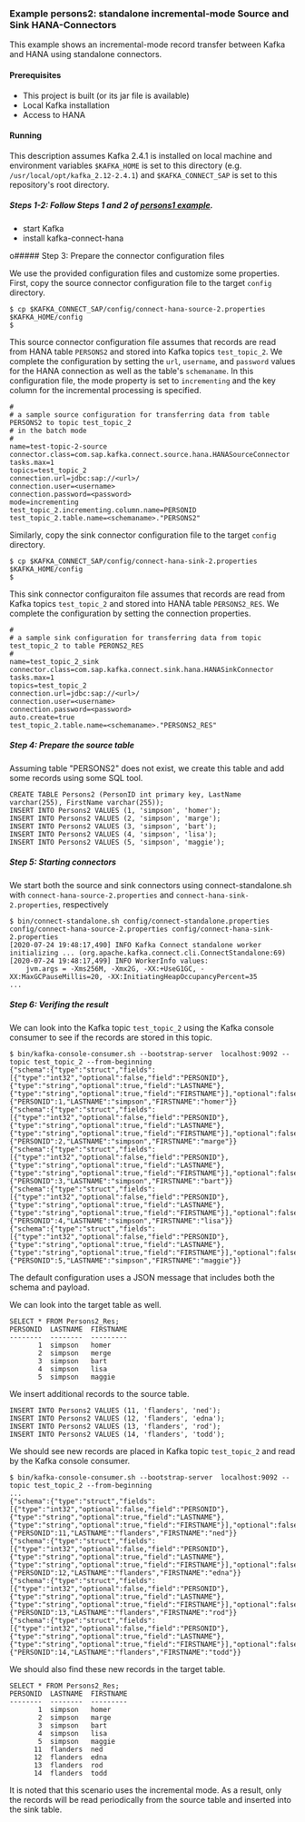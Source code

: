 ### Example persons2: standalone incremental-mode Source and Sink HANA-Connectors

This example shows an incremental-mode record transfer between Kafka and HANA using standalone connectors.

#### Prerequisites

- This project is built (or its jar file is available)
- Local Kafka installation
- Access to HANA

#### Running

This description assumes Kafka 2.4.1 is installed on local machine and environment variables `$KAFKA_HOME` is set to this directory (e.g. `/usr/local/opt/kafka_2.12-2.4.1`) and `$KAFKA_CONNECT_SAP` is set to this repository's root directory.


##### Steps 1-2: Follow Steps 1 and 2 of [persons1 example](../persons1).

- start Kafka
- install kafka-connect-hana

o##### Step 3: Prepare the connector configuration files

We use the provided configuration files and customize some properties. First, copy the source connector configuration file to the target `config` directory.

```
$ cp $KAFKA_CONNECT_SAP/config/connect-hana-source-2.properties $KAFKA_HOME/config
$
```

This source connector configuration file assumes that records are read from HANA table `PERSONS2` and stored into Kafka topics `test_topic_2`. We complete the configuration by setting the `url`, `username`, and `password` values for the HANA connection as well as the table's `schemaname`. In this configuration file, the mode property is set to `incrementing` and the key column for the incremental processing is specified.

```
#
# a sample source configuration for transferring data from table PERSONS2 to topic test_topic_2
# in the batch mode
#
name=test-topic-2-source
connector.class=com.sap.kafka.connect.source.hana.HANASourceConnector
tasks.max=1
topics=test_topic_2
connection.url=jdbc:sap://<url>/
connection.user=<username>
connection.password=<password>
mode=incrementing
test_topic_2.incrementing.column.name=PERSONID
test_topic_2.table.name=<schemaname>."PERSONS2"
```

Similarly, copy the sink connector configuration file to the target `config` directory.

```
$ cp $KAFKA_CONNECT_SAP/config/connect-hana-sink-2.properties $KAFKA_HOME/config
$
```

This sink connector configuraiton file assumes that records are read from Kafka topics `test_topic_2` and stored into HANA table `PERSONS2_RES`. We complete the configuration by setting the connection properties.

```
#
# a sample sink configuration for transferring data from topic test_topic_2 to table PERONS2_RES
#
name=test_topic_2_sink
connector.class=com.sap.kafka.connect.sink.hana.HANASinkConnector
tasks.max=1
topics=test_topic_2
connection.url=jdbc:sap://<url>/
connection.user=<username>
connection.password=<password>
auto.create=true
test_topic_2.table.name=<schemaname>."PERSONS2_RES"
```

##### Step 4: Prepare the source table

Assuming table "PERSONS2" does not exist, we create this table and add some records using some SQL tool.
```
CREATE TABLE Persons2 (PersonID int primary key, LastName varchar(255), FirstName varchar(255));
INSERT INTO Persons2 VALUES (1, 'simpson', 'homer');
INSERT INTO Persons2 VALUES (2, 'simpson', 'marge');
INSERT INTO Persons2 VALUES (3, 'simpson', 'bart');
INSERT INTO Persons2 VALUES (4, 'simpson', 'lisa');
INSERT INTO Persons2 VALUES (5, 'simpson', 'maggie');
```

##### Step 5: Starting connectors

We start both the source and sink connectors using connect-standalone.sh with `connect-hana-source-2.properties` and `connect-hana-sink-2.properties`, respectively

```
$ bin/connect-standalone.sh config/connect-standalone.properties config/connect-hana-source-2.properties config/connect-hana-sink-2.properties
[2020-07-24 19:48:17,490] INFO Kafka Connect standalone worker initializing ... (org.apache.kafka.connect.cli.ConnectStandalone:69)
[2020-07-24 19:48:17,499] INFO WorkerInfo values: 
	jvm.args = -Xms256M, -Xmx2G, -XX:+UseG1GC, -XX:MaxGCPauseMillis=20, -XX:InitiatingHeapOccupancyPercent=35
...
```

##### Step 6: Verifing the result

We can look into the Kafka topic `test_topic_2` using the Kafka console consumer to see if the records are stored in this topic.

```
$ bin/kafka-console-consumer.sh --bootstrap-server  localhost:9092 --topic test_topic_2 --from-beginning
{"schema":{"type":"struct","fields":[{"type":"int32","optional":false,"field":"PERSONID"},{"type":"string","optional":true,"field":"LASTNAME"},{"type":"string","optional":true,"field":"FIRSTNAME"}],"optional":false,"name":"d025803persons2"},"payload":{"PERSONID":1,"LASTNAME":"simpson","FIRSTNAME":"homer"}}
{"schema":{"type":"struct","fields":[{"type":"int32","optional":false,"field":"PERSONID"},{"type":"string","optional":true,"field":"LASTNAME"},{"type":"string","optional":true,"field":"FIRSTNAME"}],"optional":false,"name":"d025803persons2"},"payload":{"PERSONID":2,"LASTNAME":"simpson","FIRSTNAME":"marge"}}
{"schema":{"type":"struct","fields":[{"type":"int32","optional":false,"field":"PERSONID"},{"type":"string","optional":true,"field":"LASTNAME"},{"type":"string","optional":true,"field":"FIRSTNAME"}],"optional":false,"name":"d025803persons2"},"payload":{"PERSONID":3,"LASTNAME":"simpson","FIRSTNAME":"bart"}}
{"schema":{"type":"struct","fields":[{"type":"int32","optional":false,"field":"PERSONID"},{"type":"string","optional":true,"field":"LASTNAME"},{"type":"string","optional":true,"field":"FIRSTNAME"}],"optional":false,"name":"d025803persons2"},"payload":{"PERSONID":4,"LASTNAME":"simpson","FIRSTNAME":"lisa"}}
{"schema":{"type":"struct","fields":[{"type":"int32","optional":false,"field":"PERSONID"},{"type":"string","optional":true,"field":"LASTNAME"},{"type":"string","optional":true,"field":"FIRSTNAME"}],"optional":false,"name":"d025803persons2"},"payload":{"PERSONID":5,"LASTNAME":"simpson","FIRSTNAME":"maggie"}}
```

The default configuration uses a JSON message that includes both the schema and payload.

We can look into the target table as well.

```
SELECT * FROM Persons2_Res;
PERSONID  LASTNAME  FIRSTNAME
--------  --------  ---------
       1  simpson   homer    
       2  simpson   merge    
       3  simpson   bart     
       4  simpson   lisa     
       5  simpson   maggie
```

We insert additional records to the source table.

```
INSERT INTO Persons2 VALUES (11, 'flanders', 'ned');
INSERT INTO Persons2 VALUES (12, 'flanders', 'edna');
INSERT INTO Persons2 VALUES (13, 'flanders', 'rod');
INSERT INTO Persons2 VALUES (14, 'flanders', 'todd');
```

We should see new records are placed in Kafka topic `test_topic_2` and read by the Kafka console consumer.

```
$ bin/kafka-console-consumer.sh --bootstrap-server  localhost:9092 --topic test_topic_2 --from-beginning
...
{"schema":{"type":"struct","fields":[{"type":"int32","optional":false,"field":"PERSONID"},{"type":"string","optional":true,"field":"LASTNAME"},{"type":"string","optional":true,"field":"FIRSTNAME"}],"optional":false,"name":"d025803persons2"},"payload":{"PERSONID":11,"LASTNAME":"flanders","FIRSTNAME":"ned"}}
{"schema":{"type":"struct","fields":[{"type":"int32","optional":false,"field":"PERSONID"},{"type":"string","optional":true,"field":"LASTNAME"},{"type":"string","optional":true,"field":"FIRSTNAME"}],"optional":false,"name":"d025803persons2"},"payload":{"PERSONID":12,"LASTNAME":"flanders","FIRSTNAME":"edna"}}
{"schema":{"type":"struct","fields":[{"type":"int32","optional":false,"field":"PERSONID"},{"type":"string","optional":true,"field":"LASTNAME"},{"type":"string","optional":true,"field":"FIRSTNAME"}],"optional":false,"name":"d025803persons2"},"payload":{"PERSONID":13,"LASTNAME":"flanders","FIRSTNAME":"rod"}}
{"schema":{"type":"struct","fields":[{"type":"int32","optional":false,"field":"PERSONID"},{"type":"string","optional":true,"field":"LASTNAME"},{"type":"string","optional":true,"field":"FIRSTNAME"}],"optional":false,"name":"d025803persons2"},"payload":{"PERSONID":14,"LASTNAME":"flanders","FIRSTNAME":"todd"}}
```

We should also find these new records in the target table.

```
SELECT * FROM Persons2_Res;
PERSONID  LASTNAME  FIRSTNAME
--------  --------  ---------
       1  simpson   homer    
       2  simpson   marge    
       3  simpson   bart     
       4  simpson   lisa     
       5  simpson   maggie   
      11  flanders  ned      
      12  flanders  edna     
      13  flanders  rod      
      14  flanders  todd     
```

It is noted that this scenario uses the incremental mode. As a result, only the records will be read periodically from the source table and inserted into the sink table. 

